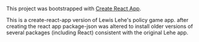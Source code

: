 This project was bootstrapped with [Create React App](https://github.com/facebook/create-react-app).

This is a create-react-app version of Lewis Lehe's policy game app. after creating the react app package-json was altered to install older versions of several packages (including React) consistent with the original Lehe app.
